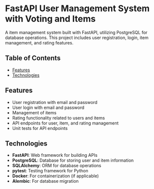 # FastAPI User Management System with Voting and Items

A  item management system built with FastAPI, utilizing PostgreSQL for database operations. This project includes user registration, login, item management, and rating features.

## Table of Contents

- [Features](#features)
- [Technologies](#technologies)

## Features

- User registration with email and password
- User login with email and password
- Management of items
- Rating functionality related to users and items
- API endpoints for user, item, and rating management
- Unit tests for API endpoints

## Technologies

- **FastAPI**: Web framework for building APIs
- **PostgreSQL**: Database for storing user and item information
- **SQLAlchemy**: ORM for database operations
- **pytest**: Testing framework for Python
- **Docker**: For containerization (if applicable)
- **Alembic**: For database migration


